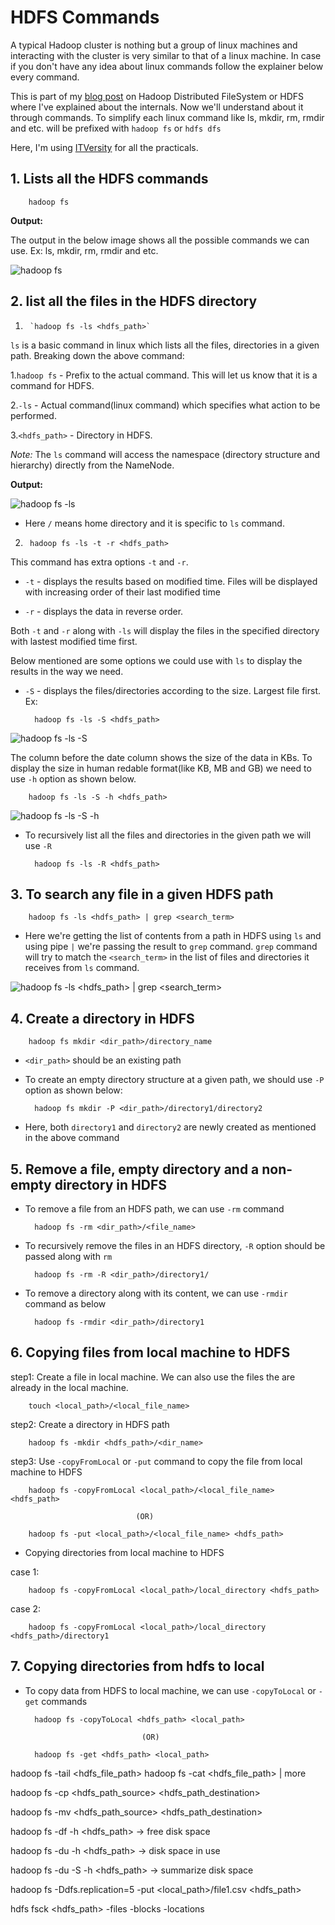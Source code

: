 # **HDFS Commands**

A typical Hadoop cluster is nothing but a group of linux machines and interacting with the cluster is very similar to that of a linux machine. In case if you don't have any idea about linux commands follow the explainer below every command.

This is part of my [blog post](https://duckduckgo.com) on Hadoop Distributed FileSystem or HDFS where I've explained about the internals. Now we'll understand about it through commands. To simplify each linux command like ls, mkdir, rm, rmdir and etc. will be prefixed with `hadoop fs` or `hdfs dfs`

Here, I'm using [ITVersity](https://labs.itversity.com/) for all the practicals.

## 1. Lists all the HDFS commands

        hadoop fs

**Output:**

The output in the below image shows all the possible commands we can use. Ex: ls, mkdir, rm, rmdir and etc.

![hadoop fs](./mdimages/hdfs_commands/hadoop_fs_op.jpg)

## 2. list all the files in the HDFS directory

1.      `hadoop fs -ls <hdfs_path>`

`ls` is a basic command in linux which lists all the files, directories in a given path. Breaking down the above command:

1.`hadoop fs` - Prefix to the actual command. This will let us know that it is a command for HDFS.

2.`-ls` - Actual command(linux command) which specifies what action to be performed.

3.`<hdfs_path>` - Directory in HDFS.

*Note:* The `ls` command will access the namespace (directory structure and hierarchy) directly from the NameNode.

**Output:**

![hadoop fs -ls](./mdimages/hdfs_commands/hadoop_fs_ls_op.jpg)

- Here `/` means home directory and it is specific to `ls` command.

2.      hadoop fs -ls -t -r <hdfs_path>

This command has extra options `-t` and `-r`.

- `-t` - displays the results based on modified time. Files will be displayed with increasing order of their last modified time

- `-r` - displays the data in reverse order.

Both `-t` and `-r` along with `-ls` will display the files in the specified directory with lastest modified time first.

Below mentioned are some options we could use with `ls` to display the results in the way we need.

- `-S` - displays the files/directories according to the size. Largest file first. Ex:

        hadoop fs -ls -S <hdfs_path>

![hadoop fs -ls -S](./mdimages/hdfs_commands/hadoop_fs_ls_S_op.jpg)

The column before the date column shows the size of the data in KBs. To display the size in human redable format(like KB, MB and GB) we need to use `-h` option as shown below.

        hadoop fs -ls -S -h <hdfs_path>

![hadoop fs -ls -S -h](./mdimages/hdfs_commands/hadoop_fs_ls_S_h_op.jpg)

- To recursively list all the files and directories in the given path we will use `-R`

        hadoop fs -ls -R <hdfs_path>

## 3. To search any file in a given HDFS path

        hadoop fs -ls <hdfs_path> | grep <search_term>

- Here we're getting the list of contents from a path in HDFS using `ls` and using pipe `|` we're passing the result to `grep` command. `grep` command will try to match the `<search_term>` in the list of files and directories it receives from `ls` command.

![hadoop fs -ls <hdfs_path> | grep <search_term>](./mdimages/hdfs_commands/hadoop_fs_grep_op.jpg)

## 4. Create a directory in HDFS

        hadoop fs mkdir <dir_path>/directory_name

- `<dir_path>` should be an existing path

- To create an empty directory structure at a given path, we should use `-P` option as shown below:

        hadoop fs mkdir -P <dir_path>/directory1/directory2

- Here, both `directory1` and `directory2` are newly created as mentioned in the above command

## 5. Remove a file, empty directory and a non-empty directory in HDFS

- To remove a file from an HDFS path, we can use `-rm` command

        hadoop fs -rm <dir_path>/<file_name>

- To recursively remove the files in an HDFS directory, `-R` option should be passed along with `rm`

        hadoop fs -rm -R <dir_path>/directory1/

- To remove a directory along with its content, we can use `-rmdir` command as below

        hadoop fs -rmdir <dir_path>/directory1

## 6. Copying files from local machine to HDFS

step1: Create a file in local machine. We can also use the files the are already in the local machine.

        touch <local_path>/<local_file_name> 

step2: Create a directory in HDFS path

        hadoop fs -mkdir <hdfs_path>/<dir_name>

step3: Use `-copyFromLocal` or `-put` command to copy the file from local machine to HDFS

        hadoop fs -copyFromLocal <local_path>/<local_file_name> <hdfs_path>

                                (OR)

        hadoop fs -put <local_path>/<local_file_name> <hdfs_path>

- Copying directories from local machine to HDFS

case 1:

        hadoop fs -copyFromLocal <local_path>/local_directory <hdfs_path>

case 2:

        hadoop fs -copyFromLocal <local_path>/local_directory <hdfs_path>/directory1

## 7. Copying directories from hdfs to local

- To copy data from HDFS to local machine, we can use `-copyToLocal` or `-get` commands

        hadoop fs -copyToLocal <hdfs_path> <local_path>

                                (OR)

        hadoop fs -get <hdfs_path> <local_path>


<!--- To view first few lines of a file-->
hadoop fs -tail <hdfs_file_path>
hadoop fs -cat <hdfs_file_path> | more

<!--- Copy files from one location to other-->
hadoop fs -cp <hdfs_path_source> <hdfs_path_destination>

<!--- Move files from one location to other-->
hadoop fs -mv <hdfs_path_source> <hdfs_path_destination>

<!--- Check disk space -->
hadoop fs -df -h <hdfs_path> -> free disk space

hadoop fs -du -h <hdfs_path> -> disk space in use

hadoop fs -du -S -h <hdfs_path> -> summarize disk space

<!--- Change Replication factor -->
hadoop fs -Ddfs.replication=5 -put <local_path>/file1.csv <hdfs_path>

<!--- Get metadata in HDFS-->

hdfs fsck <hdfs_path> -files -blocks -locations
